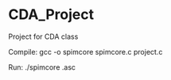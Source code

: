 CDA_Project
===========

Project for CDA class

Compile: gcc -o spimcore spimcore.c project.c

Run: ./spimcore <filename>.asc
